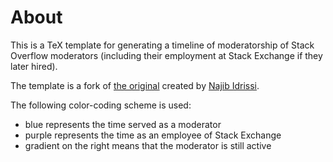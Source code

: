 # About

This is a TeX template for generating a timeline of moderatorship of Stack Overflow moderators
(including their employment at Stack Exchange if they later hired).

The template is a fork of [the original](https://gist.github.com/normalhuman/bfc442e569676b48952a) created by [Najib Idrissi](https://math.stackexchange.com/users/10014/najib-idrissi).

The following color-coding scheme is used:

-   blue represents the time served as a moderator
-   purple represents the time as an employee of Stack Exchange
-   gradient on the right means that the moderator is still active

